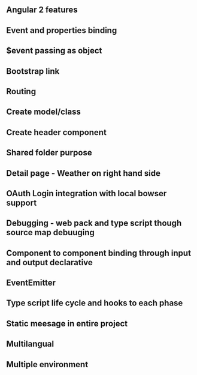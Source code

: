 
##  Angular 2 features 

## Event and properties binding 
## $event passing as object 
## Bootstrap link 
## Routing 
## Create model/class
## Create header component
## Shared folder purpose 
## Detail page - Weather on right hand side 
## OAuth Login integration with local bowser support 
## Debugging - web pack and type script  though source map debuuging 
## Component to component binding through input and output declarative 
## EventEmitter 
## Type script life cycle and hooks to each phase 
## Static meesage in entire project 
## Multilangual
## Multiple environment